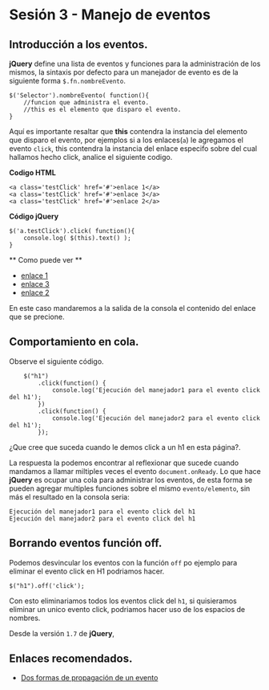 <script type="text/javascript">
$(function() {
	$("pre").snippet("javascript", {style:'darkness'});
	//
	$("h1")
			.click(function() {
				console.log('Ejecución del manejador1 para el evento click del h1');
			})
			.click(function() {
				console.log('Ejecución del manejador2 para el evento click del h1');
			});
	//test enlaces.
	$('a.testClick').click( function(){
		console.log( $(this).text() );
	});
});
</script>

Sesión 3 - Manejo de eventos
=============================================================================

## Introducción a los eventos.

**jQuery** define una lista de eventos y funciones para la administración de los mismos, la sintaxis por defecto para un manejador de evento es de la siguiente forma `$.fn.nombreEvento`.

	$('Selector').nombreEvento( function(){
		//funcion que administra el evento.
		//this es el elemento que disparo el evento.
	}

Aquí es importante resaltar que **this** contendra la instancia del elemento que disparo el evento, por ejemplos si a los enlaces(`a`) le agregamos el evento `click`, this contendra la instancia del enlace especifo sobre del cual  hallamos hecho click, analice el siguiente codigo.

**Codigo HTML**

	<a class='testClick' href='#'>enlace 1</a>
	<a class='testClick' href='#'>enlace 3</a>
	<a class='testClick' href='#'>enlace 2</a>

**Código jQuery**

	$('a.testClick').click( function(){
		console.log( $(this).text() );
	}

** Como puede ver **
<ul>
	<li><a class='testClick' href='#'>enlace 1</a></li>
	<li><a class='testClick' href='#'>enlace 3</a></li>
	<li><a class='testClick' href='#'>enlace 2</a></li>
</ul>

En este caso mandaremos a la salida de la consola el contenido del enlace que se precione.


## Comportamiento en cola.

Observe el siguiente código.


		$("h1")
			.click(function() {
				console.log('Ejecución del manejador1 para el evento click del h1');
			})
			.click(function() {
				console.log('Ejecución del manejador2 para el evento click del h1');
			});

¿Que cree que suceda cuando le demos click a un h1 en esta página?.

La respuesta la podemos encontrar al reflexionar que sucede cuando mandamos a llamar miltiples veces el evento `document.onReady`. Lo que hace **jQuery** es ocupar una cola para administrar los eventos, de esta forma se pueden agregar multiples funciones sobre el mismo `evento/elemento`, sin más el resultado en la consola seria:

	Ejecución del manejador1 para el evento click del h1
	Ejecución del manejador2 para el evento click del h1


## Borrando eventos función off.

Podemos desvincular los eventos con la función `off` po ejemplo para eliminar el evento click en H1 podriamos hacer.

	$("h1").off('click');

Con esto eliminariamos todos los eventos click del `h1`, si quisieramos eliminar un unico evento click, podriamos hacer uso de los espacios de nombres.



Desde la versión `1.7` de **jQuery**, 


## Enlaces recomendados.

 - [Dos formas de propagación de un evento](http://www.quirksmode.org/js/events_order.html#link1)
